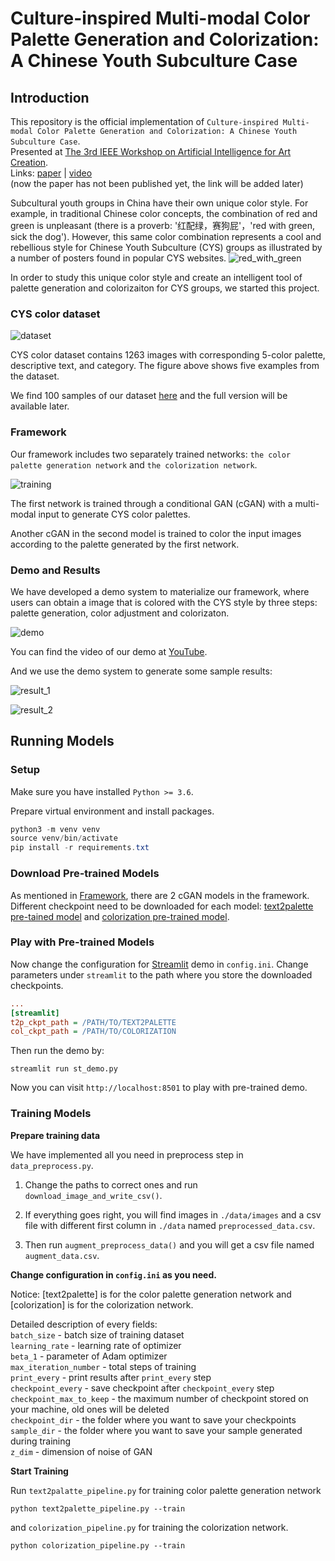 # Culture-inspired Multi-modal Color Palette Generation and Colorization: A Chinese Youth Subculture Case  

## Introduction  

This repository is the official implementation of `Culture-inspired Multi-modal Color Palette Generation and Colorization: A Chinese Youth Subculture Case`.  
Presented at [The 3rd IEEE Workshop on
Artificial Intelligence for Art Creation](https://aiart2021.github.io/).  
Links: [paper](https://arxiv.org/abs/2102.05231) | [video](https://youtu.be/fLPwr-oX0ds)   
(now the paper has not been published yet, the link will be added later)


Subcultural youth groups in China have their own unique color style. For example, in traditional Chinese color concepts, the combination of red and green is unpleasant (there is a proverb: '红配绿，赛狗屁'，'red with green, sick the dog'). However, this same color combination represents a cool and rebellious style for Chinese Youth Subculture (CYS) groups as illustrated by a number of posters found in popular CYS websites.
![red_with_green](https://user-images.githubusercontent.com/65735363/107142022-3663f300-6967-11eb-9d77-7c178c0c3f4f.jpg)

In order to study this unique color style and create an intelligent tool of palette generation and colorizaiton for CYS groups, we started this project.  

### CYS color dataset  

![dataset](https://user-images.githubusercontent.com/65735363/107141933-c6556d00-6966-11eb-8bb5-d733c10f5d65.jpg)

CYS color dataset contains 1263 images with corresponding 5-color palette, descriptive text, and category. The figure above shows five examples from the dataset.  

We find 100 samples of our dataset [here](./CYS_dataset/url_text_ctg_rgb_100samples.csv) and the full version will be available later.

### Framework  

Our framework includes two separately trained networks: `the color palette generation network` and `the colorization network`.  

![training](https://user-images.githubusercontent.com/65735363/107142441-ee929b00-6969-11eb-8f1d-999048a9b902.jpg)

The first network is trained through a conditional GAN (cGAN) with a multi-modal input to generate CYS color palettes.  

Another cGAN in the second model is trained to color the input images according to the palette generated by the first network.  

### Demo and Results  

We have developed a demo system to materialize our framework, where users can obtain a image that is colored with the CYS style by three steps: palette generation, color adjustment and colorizaton.  

![demo](https://user-images.githubusercontent.com/65735363/107142565-f0109300-696a-11eb-88ef-986419f98c73.jpg)

You can find the video of our demo at [YouTube](https://youtu.be/fLPwr-oX0ds).

And we use the demo system to generate some sample results:

![result_1](https://user-images.githubusercontent.com/65735363/107142709-b0967680-696b-11eb-8368-03042040700e.jpg)

![result_2](https://user-images.githubusercontent.com/65735363/107142706-aeccb300-696b-11eb-87b1-ff54b4eceb77.jpg)

## Running Models  

### Setup  

Make sure you have installed `Python >= 3.6`.

Prepare virtual environment and install packages.  

```powershell
python3 -m venv venv
source venv/bin/activate
pip install -r requirements.txt
```

### Download Pre-trained Models  

As mentioned in [Framework](#framework), there are 2 cGAN models in the framework. Different checkpoint need to be downloaded for each model: [text2palette pre-tained model](https://drive.google.com/drive/folders/1UjCLKRqwN6hHSpUj9WPYCJdlo751u6dY?usp=sharing) and [colorization pre-trained model](https://drive.google.com/drive/folders/1-bcifzeEyOIHOr53HKG0BBck1WnFQ20s?usp=sharing).  

### Play with Pre-trained Models  

Now change the configuration for [Streamlit]() demo in `config.ini`. Change parameters under `streamlit` to the path where you store the downloaded checkpoints.  

```ini
...
[streamlit]
t2p_ckpt_path = /PATH/TO/TEXT2PALETTE
col_ckpt_path = /PATH/TO/COLORIZATION
```

Then run the demo by:

```shell
streamlit run st_demo.py
```

Now you can visit `http://localhost:8501` to play with pre-trained demo.  

### Training Models  

**Prepare training data**  

We have implemented all you need in preprocess step in `data_preprocess.py`.  

1. Change the paths to correct ones and run `download_image_and_write_csv()`.  

2. If everything goes right, you will find images in `./data/images` and a csv file with different first column in `./data` named `preprocessed_data.csv`.  

3. Then run `augment_preprocess_data()` and you will get a csv file named `augment_data.csv`.  

**Change configuration in `config.ini` as you need.**  

Notice: [text2palette] is for the color palette generation network and [colorization] is for the colorization network.  

Detailed description of every fields:  
`batch_size` - batch size of training dataset  
`learning_rate` - learning rate of optimizer  
`beta_1` - parameter of Adam optimizer  
`max_iteration_number` - total steps of training  
`print_every` - print results after `print_every` step  
`checkpoint_every` - save checkpoint after `checkpoint_every` step  
`checkpoint_max_to_keep` - the maximum number of checkpoint stored on your machine, old ones will be deleted  
`checkpoint_dir` - the folder where you want to save your checkpoints  
`sample_dir` - the folder where you want to save your sample generated during training  
`z_dim` - dimension of noise of GAN  

**Start Training**

Run `text2palatte_pipeline.py` for training color palette generation network 

```shell
python text2palette_pipeline.py --train
```

and `colorization_pipeline.py` for training the colorization network.

```shell
python colorization_pipeline.py --train
```

